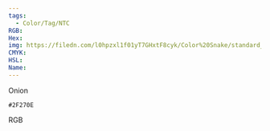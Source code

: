 ```yaml
---
tags:
  - Color/Tag/NTC
RGB:
Hex:
img: https://filedn.com/l0hpzxl1f01yT7GHxtF8cyk/Color%20Snake/standard_csv_to_svg/2F270E.svg
CMYK:
HSL:
Name:
---
```

Onion
```palette
#2F270E
```
RGB
